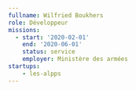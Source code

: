 ```yaml
---
fullname: Wilfried Boukhers
role: Développeur
missions:
  - start: '2020-02-01'
    end: '2020-06-01'
    status: service
    employer: Ministère des armées
startups:
    - les-alpps
---
```


